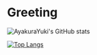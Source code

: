# Greeting

![AyakuraYuki's GitHub stats](https://github-readme-stats.vercel.app/api?username=AyakuraYuki&theme=buefy&show_icons=true)

[![Top Langs](https://github-readme-stats.vercel.app/api/top-langs/?username=AyakuraYuki&theme=buefy&layout=compact&langs_count=12)](https://github.com/anuraghazra/github-readme-stats)
